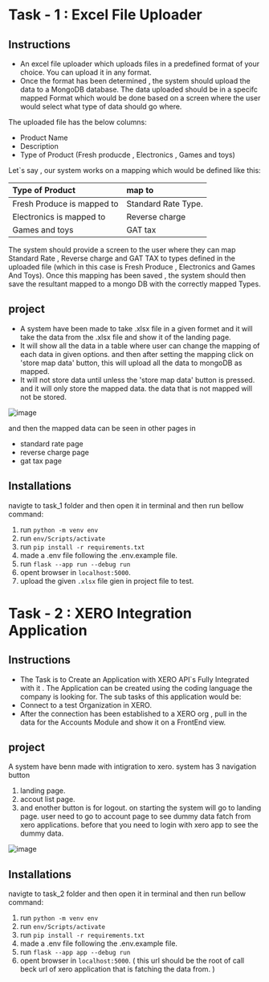 
# Task - 1 : Excel File Uploader

## Instructions
- An excel file uploader which uploads files in a predefined format of your choice. You can upload it in any format.
- Once the format has been determined , the system  should upload the data to a MongoDB database. The data uploaded should be in a specifc mapped Format which would be done based on a screen where the user would select what type of data should go where. 

The uploaded file has the below columns:
- Product Name
- Description
- Type of Product (Fresh producde , Electronics , Games and toys)

Let`s say , our system works on a mapping which would be defined like this:

|  Type of Product | map to              |
| :----------------| :-------------------|
| Fresh Produce is mapped to | Standard Rate Type. |
| Electronics is mapped to   | Reverse charge |
| Games and toys             | GAT tax |

The system should provide a screen to the user where they can map Standard Rate , Reverse charge and GAT
TAX to types defined in the uploaded file (which in this case is Fresh Produce , Electronics and Games And
Toys).
Once this mapping has been saved , the system should then save the resultant mapped to a mongo DB with the
correctly mapped Types.

## project
- A system have been made to take .xlsx file in a given formet and it will take the data from the .xlsx file and show it of the landing page.
- It will show all the data in a table where user can change the mapping of each data in given options. and then after setting the mapping click on 'store map data' button, this will upload all the data to mongoDB as mapped. 
- It will not store data until unless the 'store map data' button is pressed. and it will only store the mapped data. the data that is not mapped will not be stored.

![image](https://github.com/TafhimFaisal/tax_star/assets/39499963/0180b1e0-6a1b-4783-bfd4-73a979336176)

and then the mapped data can be seen in other pages in
- standard rate page
- reverse charge page
- gat tax page

## Installations
navigte to task_1 folder and then open it in terminal 
and then run bellow command:

1. run ` python -m venv env `
2. run ` env/Scripts/activate `
3. run ` pip install -r requirements.txt `
4. made a .env file following the .env.example file.
5. run ` flask --app run --debug run `
6. opent browser in `localhost:5000`.
7. upload the given `.xlsx` file gien in project file to test.


# Task - 2 : XERO Integration Application
## Instructions
- The Task is to Create an Application with XERO API`s Fully Integrated with it . The Application can be created
using the coding language the company is looking for. The sub tasks of this application would be:
- Connect to a test Organization in XERO.
- After the connection has been established to a XERO org , pull in the data for the Accounts Module and show it
on a FrontEnd view.

## project
A system have benn made with intigration to xero. system has 3 navigation button 
1. landing page.
2. accout list page.
3. and enother button is for logout.
on starting the system will go to landing page. user need to go to account page to see dummy data fatch from xero applications.
before that you need to login with xero app to see the dummy data.

![image](https://github.com/TafhimFaisal/tax_star/assets/39499963/01354924-13d9-4fa0-ac2a-c26b24ef59f2)

## Installations
navigte to task_2 folder and then open it in terminal 
and then run bellow command:

1. run ` python -m venv env `
2. run ` env/Scripts/activate `
3. run ` pip install -r requirements.txt `
4. made a .env file following the .env.example file.
5. run ` flask --app app --debug run `
6. opent browser in `localhost:5000`. ( this url should be the root of call beck url of xero application that is fatching the data from. )



